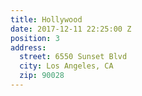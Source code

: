 ```yaml
---
title: Hollywood
date: 2017-12-11 22:25:00 Z
position: 3
address:
  street: 6550 Sunset Blvd
  city: Los Angeles, CA
  zip: 90028
---
```


